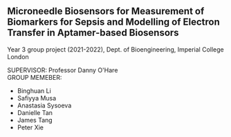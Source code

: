 ## Microneedle Biosensors for Measurement of Biomarkers for Sepsis and Modelling of Electron Transfer in Aptamer-based Biosensors
Year 3 group project (2021-2022), Dept. of Bioengineering, Imperial College London<br>

SUPERVISOR:     Professor Danny O'Hare <br>
GROUP MEMEBER:  
<ul>
  <li>Binghuan Li <binghuan.li19@imperial.ac.uk> </li>
  <li>Safiyya Musa</li>
  <li>Anastasia Sysoeva</li>
  <li>Danielle Tan</li>
  <li>James Tang</li>
  <li>Peter Xie</li>
</ul>
